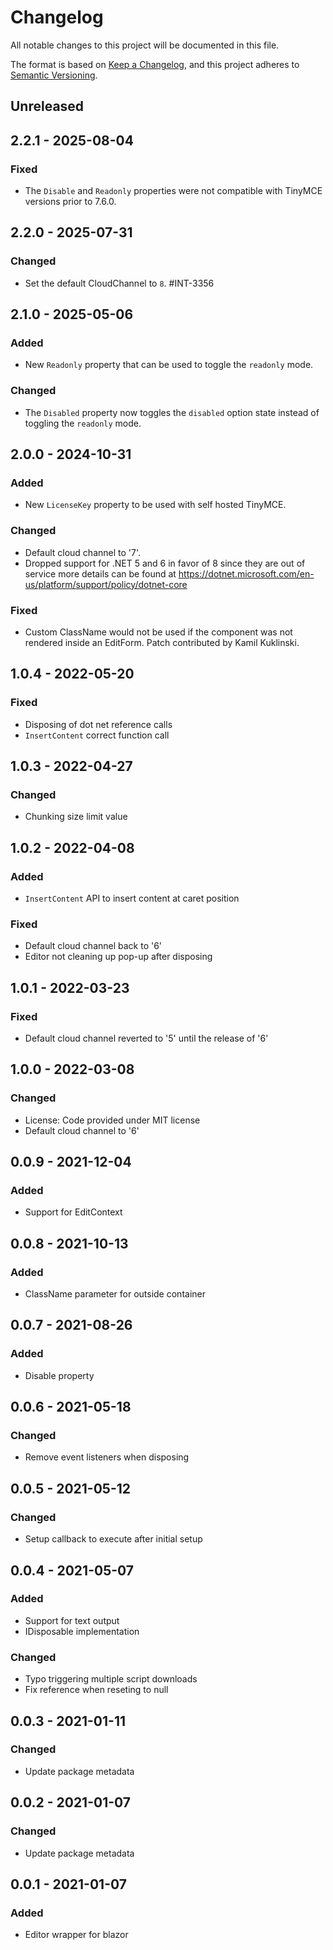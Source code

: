 # Changelog
All notable changes to this project will be documented in this file.

The format is based on [Keep a Changelog](https://keepachangelog.com/en/1.0.0/),
and this project adheres to [Semantic Versioning](https://semver.org/spec/v2.0.0.html).

## Unreleased

## 2.2.1 - 2025-08-04

### Fixed
- The `Disable` and `Readonly` properties were not compatible with TinyMCE versions prior to 7.6.0.

## 2.2.0 - 2025-07-31

### Changed
- Set the default CloudChannel to `8`. #INT-3356

## 2.1.0 - 2025-05-06

### Added
- New `Readonly` property that can be used to toggle the `readonly` mode.

### Changed
- The `Disabled` property now toggles the `disabled` option state instead of toggling the `readonly` mode.

## 2.0.0 - 2024-10-31

### Added
- New `LicenseKey` property to be used with self hosted TinyMCE.

### Changed
- Default cloud channel to '7'.
- Dropped support for .NET 5 and 6 in favor of 8 since they are out of service more details can be found at https://dotnet.microsoft.com/en-us/platform/support/policy/dotnet-core

### Fixed
- Custom ClassName would not be used if the component was not rendered inside an EditForm. Patch contributed by Kamil Kuklinski.

## 1.0.4 - 2022-05-20

### Fixed
- Disposing of dot net reference calls
- `InsertContent` correct function call

## 1.0.3 - 2022-04-27

### Changed
- Chunking size limit value

## 1.0.2 - 2022-04-08

### Added
- `InsertContent` API to insert content at caret position

### Fixed
- Default cloud channel back to '6'
- Editor not cleaning up pop-up after disposing

## 1.0.1 - 2022-03-23

### Fixed
- Default cloud channel reverted to '5' until the release of '6'

## 1.0.0 - 2022-03-08

### Changed
- License: Code provided under MIT license
- Default cloud channel to '6'

## 0.0.9 - 2021-12-04

### Added
- Support for EditContext

## 0.0.8 - 2021-10-13

### Added
- ClassName parameter for outside container

## 0.0.7 - 2021-08-26

### Added
- Disable property

## 0.0.6 - 2021-05-18

### Changed
- Remove event listeners when disposing

## 0.0.5 - 2021-05-12

### Changed
- Setup callback to execute after initial setup

## 0.0.4 - 2021-05-07

### Added
- Support for text output
- IDisposable implementation

### Changed
- Typo triggering multiple script downloads
- Fix reference when reseting to null

## 0.0.3 - 2021-01-11

### Changed
* Update package metadata

## 0.0.2 - 2021-01-07

### Changed
* Update package metadata

## 0.0.1 - 2021-01-07

### Added
* Editor wrapper for blazor
